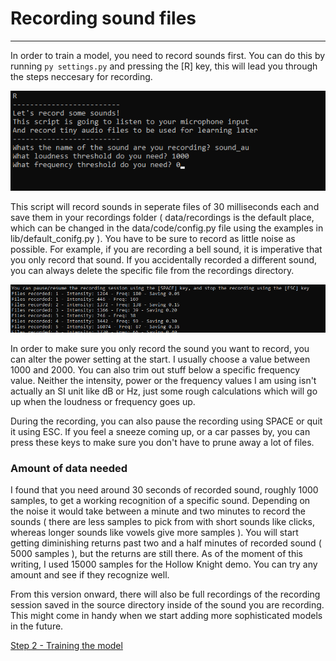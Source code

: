 # Recording sound files
----

In order to train a model, you need to record sounds first. You can do this by running `py settings.py` and pressing the [R] key, this will lead you through the steps neccesary for recording.

![Installing packages](media/settings-record.png)

This script will record sounds in seperate files of 30 milliseconds each and save them in your recordings folder ( data/recordings is the default place, which can be changed in the data/code/config.py file using the examples in lib/default_conifg.py ). 
You have to be sure to record as little noise as possible. For example, if you are recording a bell sound, it is imperative that you only record that sound.
If you accidentally recorded a different sound, you can always delete the specific file from the recordings directory.

![Installing packages](media/settings-record-progress.png)

In order to make sure you only record the sound you want to record, you can alter the power setting at the start. I usually choose a value between 1000 and 2000. 
You can also trim out stuff below a specific frequency value. Neither the intensity, power or the frequency values I am using isn't actually an SI unit like dB or Hz, just some rough calculations which will go up when the loudness or frequency goes up.

During the recording, you can also pause the recording using SPACE or quit it using ESC. If you feel a sneeze coming up, or a car passes by, you can press these keys to make sure you don't have to prune away a lot of files.

### Amount of data needed

I found that you need around 30 seconds of recorded sound, roughly 1000 samples, to get a working recognition of a specific sound. Depending on the noise it would take between a minute and two minutes to record the sounds ( there are less samples to pick from with short sounds like clicks, whereas longer sounds like vowels give more samples ).
You will start getting diminishing returns past two and a half minutes of recorded sound ( 5000 samples ), but the returns are still there. As of the moment of this writing, I used 15000 samples for the Hollow Knight demo.
You can try any amount and see if they recognize well.

From this version onward, there will also be full recordings of the recording session saved in the source directory inside of the sound you are recording. This might come in handy when we start adding more sophisticated models in the future.

[Step 2 - Training the model](TRAINING.md)